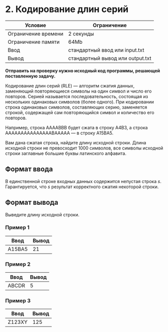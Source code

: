 # 2. Кодирование длин серий
| Условие             | Ограничение                      |
|---------------------|----------------------------------|
| Ограничение времени | 2 секунды                        |
| Ограничение памяти  | 64Mb                             |
| Ввод                | стандартный ввод или input.txt   |
| Вывод               | стандартный вывод или output.txt |

**Отправить на проверку нужно исходный код программы, решающей поставленную задачу.**

Кодирование длин серий (RLE) — алгоритм сжатия данных, заменяющий повторяющиеся символы на один символ и число его повторов. Серией называется последовательность, состоящая из нескольких одинаковых символов (более одного). При кодировании строка одинаковых символов, составляющих серию, заменяется строкой, содержащей сам повторяющийся символ и количество его повторов.

Например, строка AAAABBB будет сжата в строку A4B3, а строка AAAAAAAAAAAAAAABAAAAA — в строку A15BA5.

Вам дана сжатая строка, найдите длину исходной строки. Длина исходной строки не превосходит 1000 символов, все символы исходной строки заглавные большие буквы латинского алфавита.

## Формат ввода
В единственной строке входных данных содержится непустая строка *s*. Гарантируется, что *s* результат корректного сжатия некоторой строки.

## Формат вывода
Выведите длину исходной строки.

### Пример 1
| Ввод   | Вывод |
|--------|-------|
| A15BA5 | 21    |

### Пример 2
| Ввод   | Вывод |
|--------|-------|
| ABCDR  | 5     |

### Пример 3
| Ввод   | Вывод |
|--------|-------|
| Z123XY | 125   |
